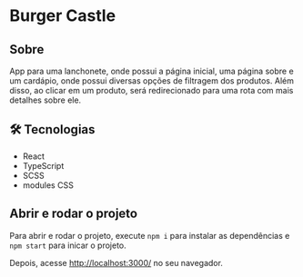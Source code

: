 # Burger Castle

## Sobre

App para uma lanchonete, onde possui a página inicial, uma página sobre e um cardápio, onde possui diversas opções de filtragem dos produtos. Além disso, ao clicar em um produto, será redirecionado para uma rota com mais detalhes sobre ele.

## 🛠 Tecnologias
- React
- TypeScript
- SCSS
- modules CSS

## Abrir e rodar o projeto

Para abrir e rodar o projeto, execute `npm i` para instalar as dependências e `npm start` para inicar o projeto.

Depois, acesse <a href="http://localhost:3000/">http://localhost:3000/</a> no seu navegador.
